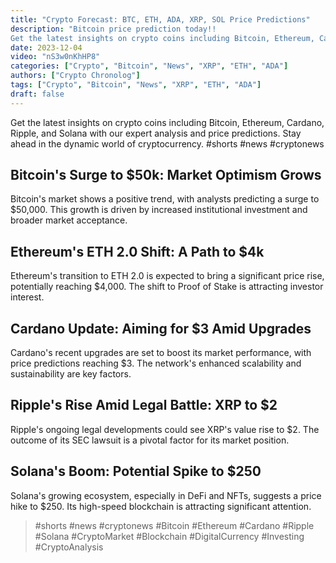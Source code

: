 ```yaml
---
title: "Crypto Forecast: BTC, ETH, ADA, XRP, SOL Price Predictions"
description: "Bitcoin price prediction today!!
Get the latest insights on crypto coins including Bitcoin, Ethereum, Cardano, Ripple, and Solana with our expert analysis and price predictions. Stay ahead in the dynamic world of cryptocurrency.#price prediction #shorts #news #cryptonews"
date: 2023-12-04
video: "nS3w0nKhHP8"
categories: ["Crypto", "Bitcoin", "News", "XRP", "ETH", "ADA"]
authors: ["Crypto Chronolog"]
tags: ["Crypto", "Bitcoin", "News", "XRP", "ETH", "ADA"]
draft: false
---
```


Get the latest insights on crypto coins including Bitcoin, Ethereum, Cardano, Ripple, and Solana with our expert analysis and price predictions. Stay ahead in the dynamic world of cryptocurrency. #shorts #news #cryptonews

## Bitcoin's Surge to $50k: Market Optimism Grows

Bitcoin's market shows a positive trend, with analysts predicting a surge to $50,000. This growth is driven by increased institutional investment and broader market acceptance.

## Ethereum's ETH 2.0 Shift: A Path to $4k

Ethereum's transition to ETH 2.0 is expected to bring a significant price rise, potentially reaching $4,000. The shift to Proof of Stake is attracting investor interest.

## Cardano Update: Aiming for $3 Amid Upgrades

Cardano's recent upgrades are set to boost its market performance, with price predictions reaching $3. The network's enhanced scalability and sustainability are key factors.

## Ripple's Rise Amid Legal Battle: XRP to $2

Ripple's ongoing legal developments could see XRP's value rise to $2. The outcome of its SEC lawsuit is a pivotal factor for its market position.

## Solana's Boom: Potential Spike to $250

Solana's growing ecosystem, especially in DeFi and NFTs, suggests a price hike to $250. Its high-speed blockchain is attracting significant attention.

> #shorts #news #cryptonews #Bitcoin #Ethereum #Cardano #Ripple #Solana #CryptoMarket #Blockchain #DigitalCurrency #Investing #CryptoAnalysis

